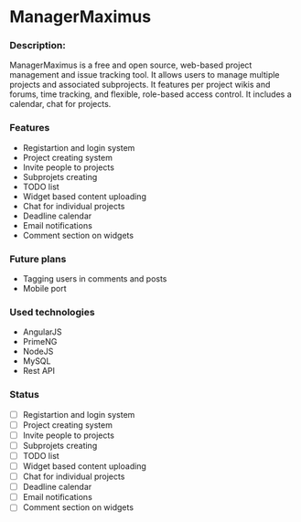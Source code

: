 # ManagerMaximus

### Description:

ManagerMaximus is a free and open source, web-based project management and issue tracking tool. It allows users to manage multiple projects and associated subprojects. It features per project wikis and forums, time tracking, and flexible, role-based access control. It includes a calendar, chat for projects.

### Features

* Registartion and login system
* Project creating system
* Invite people to projects
* Subprojets creating
* TODO list
* Widget based content uploading
* Chat for individual projects
* Deadline calendar
* Email notifications
* Comment section on widgets


### Future plans
* Tagging users in comments and posts
* Mobile port

### Used technologies
* AngularJS
* PrimeNG
* NodeJS
* MySQL
* Rest API

### Status
- [ ] Registartion and login system
- [ ] Project creating system
- [ ] Invite people to projects
- [ ] Subprojets creating
- [ ] TODO list
- [ ] Widget based content uploading
- [ ] Chat for individual projects
- [ ] Deadline calendar
- [ ] Email notifications
- [ ] Comment section on widgets
